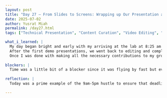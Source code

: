 ```yaml
---
layout: post
title: "Day 27 – From Slides to Screens: Wrapping up Our Presentation and Live Demo Video"
date: 2025-07-02
author: Yusrat Miah
permalink: /day27.html
tags: ["Technical Presentation", "Content Curation", "Video Editing", "Deep Learning Model"]

what_i_learned: |
  My day began bright and early with my arriving at the lab at 8:25 am due to the bus schedule and to get head start to a long day. I knew going into today that there would be a lot of loose ends fix related to our group's slideshow presentation and live demo video since we still had to work on making these components visually appealing. I first started off my adding a unique stack of images of the journal articles I read, which was inspired by a groupmate. Then, my graduate mentor and my group did a demo round of presentations to see how much time it would take for us to complete the presentation. For this demo presentation, it took us around 21 minutes to go through the entire presentation, making us slightly over the time limit. However, I would say it was a good starting place since none of us really prepared in advance and said things inpromptu. We were recommended to shorten some slides down (like the literature review and premilinary findings slides).
  After the first demo presentations, we went back to editing and completing our prospective slides with me completing the DenseNet-121 findings slide. I particularly structured my slide to have a data tables highlighting the critical data points such as precision and accuracy. Going the extra mile with this also allowed me to organize my data and document my work at a high level.
  Once I was done with making all the necessary contributions to my group's presentation, I dedicated the rest of the day to editing the live demo video for the group and filming my portion of the demo. I took the lead into video editing because I personally am well-versed in this area with experiences from past projects. I like to edit videos too since it is fun to explore different editing software features. For my portion of the video, I discussed Dense-121 very briefly (24 secs) and the process of connecting locally to the lab PCs GPU on Google Collab (34 secs). With a maximum of 5 mins for the live demo (time constraint set by Dr. Pelumi), we each had roughly 75 seconds to present our part. I was cutting a bit close with editing the video since I had lot on my plate with such little time, so Michelle helped me with the video editing at times (we reviewed clips together and talked about cutting some parts). She also helped me create a QR code for the video. Overall, I am glad that our group completed everything at a high level where everything was thought out, organized, and submitted on time.
  
blockers: |
  Time was a little bit of a blocker since it was flying by fast but everyhting was done on time!
  
reflection: |
  Today was a prime example of the 9am-5pm hustle to ensure that deadlines are met. I sacrificed a large portion of my 1-hour lunch break to edit the video. I also had a large task on hand, which was to edit the video. This certainly meant that I had to deliver my best work since I lot was on stake. I still need to practice a little bit to ensure I am fully prepared for the presentation tomorrow.

---
```

